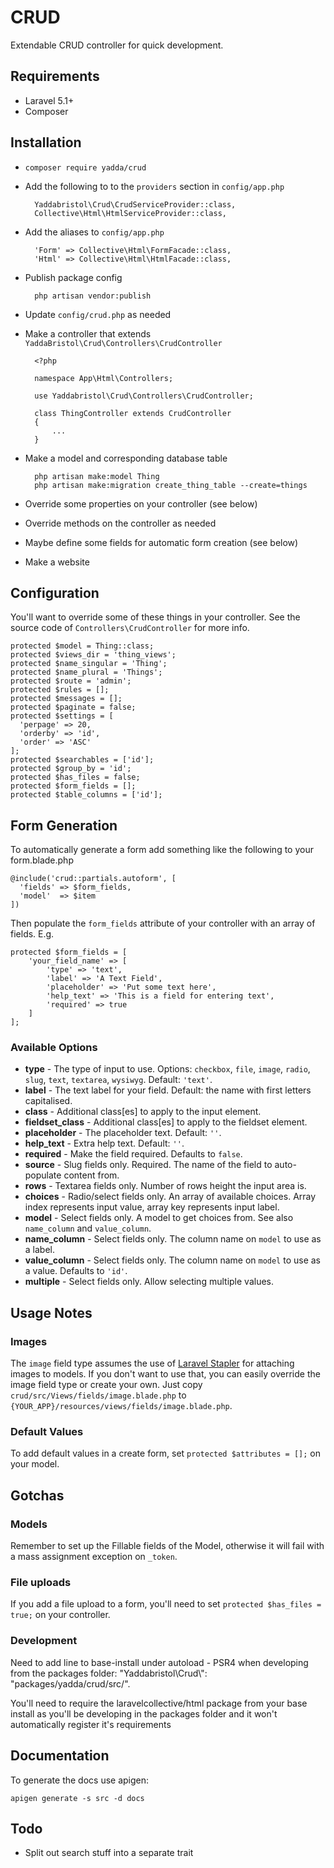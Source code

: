 # CRUD

Extendable CRUD controller for quick development.


## Requirements

* Laravel 5.1+
* Composer


## Installation

* `composer require yadda/crud`
* Add the following to to the `providers` section in `config/app.php`

        Yaddabristol\Crud\CrudServiceProvider::class,
        Collective\Html\HtmlServiceProvider::class,

* Add the aliases to `config/app.php`

        'Form' => Collective\Html\FormFacade::class,
        'Html' => Collective\Html\HtmlFacade::class,

* Publish package config

        php artisan vendor:publish

* Update `config/crud.php` as needed
* Make a controller that extends `YaddaBristol\Crud\Controllers\CrudController`

        <?php

        namespace App\Html\Controllers;

        use Yaddabristol\Crud\Controllers\CrudController;

        class ThingController extends CrudController
        {
            ...
        }

* Make a model and corresponding database table

        php artisan make:model Thing
        php artisan make:migration create_thing_table --create=things

* Override some properties on your controller (see below)
* Override methods on the controller as needed
* Maybe define some fields for automatic form creation (see below)
* Make a website

## Configuration

You'll want to override some of these things in your controller. See the source code of `Controllers\CrudController` for more info.

    protected $model = Thing::class;
    protected $views_dir = 'thing_views';
    protected $name_singular = 'Thing';
    protected $name_plural = 'Things';
    protected $route = 'admin';
    protected $rules = [];
    protected $messages = [];
    protected $paginate = false;
    protected $settings = [
      'perpage' => 20,
      'orderby' => 'id',
      'order' => 'ASC'
    ];
    protected $searchables = ['id'];
    protected $group_by = 'id';
    protected $has_files = false;
    protected $form_fields = [];
    protected $table_columns = ['id'];


## Form Generation

To automatically generate a form add something like the following to your form.blade.php

    @include('crud::partials.autoform', [
      'fields' => $form_fields,
      'model'  => $item
    ])

Then populate the `form_fields` attribute of your controller with an array of fields. E.g.

    protected $form_fields = [
        'your_field_name' => [
            'type' => 'text',
            'label' => 'A Text Field',
            'placeholder' => 'Put some text here',
            'help_text' => 'This is a field for entering text',
            'required' => true
        ]
    ];

### Available Options

* **type** - The type of input to use. Options: `checkbox`, `file`, `image`, `radio`, `slug`, `text`, `textarea`, `wysiwyg`. Default: `'text'`.
* **label** - The text label for your field. Default: the name with first letters capitalised.
* **class** - Additional class[es] to apply to the input element.
* **fieldset_class** - Additional class[es] to apply to the fieldset element.
* **placeholder** - The placeholder text. Default: `''`.
* **help_text** - Extra help text. Default: `''`.
* **required** - Make the field required. Defaults to `false`.
* **source** - Slug fields only. Required. The name of the field to auto-populate content from.
* **rows** - Textarea fields only. Number of rows height the input area is.
* **choices** - Radio/select fields only. An array of available choices. Array index represents input value, array key represents input label.
* **model** - Select fields only. A model to get choices from. See also `name_column` and `value_column`.
* **name_column** - Select fields only. The column name on `model` to use as a label.
* **value_column** - Select fields only. The column name on `model` to use as a value. Defaults to `'id'`.
* **multiple** - Select fields only. Allow selecting multiple values.


## Usage Notes

### Images

The `image` field type assumes the use of [Laravel Stapler](https://github.com/CodeSleeve/laravel-stapler) for attaching images to models. If you don't want to use that, you can easily override the image field type or create your own. Just copy `crud/src/Views/fields/image.blade.php` to `{YOUR_APP}/resources/views/fields/image.blade.php`.

### Default Values

To add default values in a create form, set `protected $attributes = [];` on your model.

## Gotchas

### Models

Remember to set up the Fillable fields of the Model, otherwise it will fail with a mass assignment
exception on `_token`.

### File uploads

If you add a file upload to a form, you'll need to set `protected $has_files = true;` on your controller.

### Development

Need to add line to base-install under autoload - PSR4 when developing from the packages folder: "Yaddabristol\\Crud\\": "packages/yadda/crud/src/".

You'll need to require the laravelcollective/html package from your base install as you'll
be developing in the packages folder and it won't automatically register it's requirements

## Documentation

To generate the docs use apigen:

    apigen generate -s src -d docs

## Todo

* Split out search stuff into a separate trait
